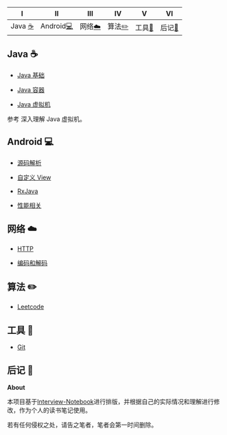 | Ⅰ | Ⅱ | Ⅲ | Ⅳ | Ⅴ | Ⅵ | 
| :--------: | :---------: | :---------: | :---------: | :---------: | :---------:| 
| Java [:coffee:](#java-coffee) | Android[:computer:](#Android-computer)|网络[:cloud:](#网络-cloud) | 算法[:pencil2:](#算法-pencil2) | 工具[:hammer:](#工具-hammer)|后记[:memo:](#后记-memo) |

## Java :coffee:

- [Java 基础](https://github.com/passin95/LearningNotes/blob/master/notes/Java%20基础.md)

- [Java 容器](https://github.com/passin95/LearningNotes/blob/master/notes/Java%20容器.md)

- [Java 虚拟机](https://github.com/passin95/LearningNotes/blob/master/notes/Java%20虚拟机.md)

参考 深入理解 Java 虚拟机。

## Android :computer:

- [源码解析](https://github.com/passin95/LearningNotes/blob/master/notes/源码解析.md)

- [自定义 View](https://github.com/passin95/LearningNotes/blob/master/notes/自定义%20View.md)

- [RxJava](https://github.com/passin95/LearningNotes/blob/master/notes/RxJava.md)

- [性能相关](https://github.com/passin95/LearningNotes/blob/master/notes/性能相关.md)

## 网络 :cloud:

- [HTTP](https://github.com/passin95/LearningNotes/blob/master/notes/HTTP.md)

- [编码和解码](https://github.com/passin95/LearningNotes/blob/master/notes/编码和解码.md)

## 算法 :pencil2:

- [Leetcode](https://github.com/passin95/LearningNotes/blob/master/notes/Leetcode.md)

## 工具 :hammer:

- [Git](https://github.com/passin95/LearningNotes/blob/master/notes/Git.md)


## 后记 :memo:

**About**

本项目基于[Interview-Notebook](https://github.com/CyC2018/Interview-Notebook)进行排版，并根据自己的实际情况和理解进行修改，作为个人的读书笔记使用。

若有任何侵权之处，请告之笔者，笔者会第一时间删除。




